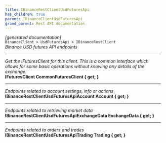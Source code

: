 ```yaml
---
title: IBinanceRestClientUsdFuturesApi
has_children: true
parent: IBinanceClientUsdFuturesApi
grand_parent: Rest API documentation
---
```

*[generated documentation]*  
`BinanceClient > UsdFuturesApi > IBinanceRestClient`  
*Binance USD futures API endpoints*
  
***
*Get the IFuturesClient for this client. This is a common interface which allows for some basic operations without knowing any details of the exchange.*  
**IFuturesClient CommonFuturesClient { get; }**  
***
*Endpoints related to account settings, info or actions*  
**IBinanceRestClientUsdFuturesApiAccount Account { get; }**  
***
*Endpoints related to retrieving market data*  
**IBinanceRestClientUsdFuturesApiExchangeData ExchangeData { get; }**  
***
*Endpoints related to orders and trades*  
**IBinanceRestClientUsdFuturesApiTrading Trading { get; }**  
